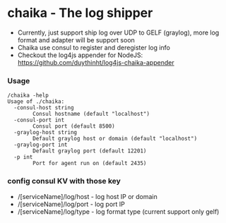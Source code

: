 # chaika - The log shipper

* Currently, just support ship log over UDP to GELF (graylog), more log format and adapter will be support soon
* Chaika use consul to register and deregister log info
* Checkout the log4js appender for NodeJS: https://github.com/duythinht/log4js-chaika-appender

### Usage

    /chaika -help
    Usage of ./chaika:
      -consul-host string
            Consul hostname (default "localhost")
      -consul-port int
            Consul port (default 8500)
      -graylog-host string
            Default graylog host or domain (default "localhost")
      -graylog-port int
            Default graylog port (default 12201)
      -p int
            Port for agent run on (default 2435)

### config consul KV with those key

* /[serviceName]/log/host - log host IP or domain
* /[serviceName]/log/port - log port IP
* /[serviceName]/log/type - log format type (current support only gelf)

